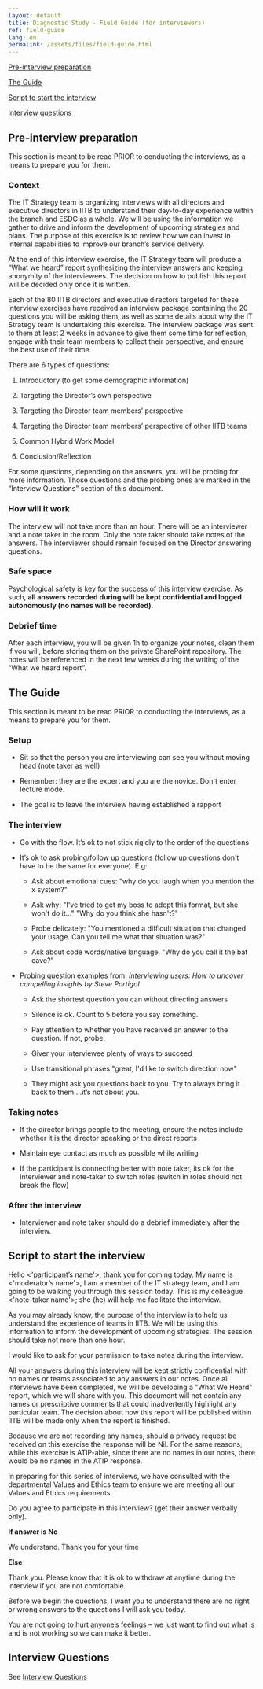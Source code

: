 ```yaml
---
layout: default
title: Diagnostic Study - Field Guide (for interviewers)
ref: field-guide
lang: en
permalink: /assets/files/field-guide.html
---
```

<!-- markdownlint-disable MD033 -->
<!-- markdownlint-disable MD036 -->

[Pre-interview preparation](#pre-interview-preparation)

[The Guide](#the-guide)

[Script to start the interview](#script-to-start-the-interview)

[Interview questions](#interview-questions)

## Pre-interview preparation

This section is meant to be read PRIOR to conducting the interviews, as a means to prepare you for them.

### Context

The IT Strategy team is organizing interviews with all directors and executive directors in IITB to understand their day-to-day experience within the branch and ESDC as a whole.
We will be using the information we gather to drive and inform the development of upcoming strategies and plans.
The purpose of this exercise is to review how we can invest in internal capabilities to improve our branch’s service delivery.

At the end of this interview exercise, the IT Strategy team will produce a “What we heard” report synthesizing the interview answers and keeping anonymity of the interviewees.
The decision on how to publish this report will be decided only once it is written.

Each of the 80 IITB directors and executive directors targeted for these interview exercises have received an interview package containing the 20 questions you will be asking them, as well as some details about why the IT Strategy team is undertaking this exercise.
The interview package was sent to them at least 2 weeks in advance to give them some time for reflection, engage with their team members to collect their perspective, and ensure the best use of their time.

There are 6 types of questions:

1. Introductory (to get some demographic information)

2. Targeting the Director’s own perspective

3. Targeting the Director team members’ perspective

4. Targeting the Director team members’ perspective of other IITB teams

5. Common Hybrid Work Model

6. Conclusion/Reflection

For some questions, depending on the answers, you will be probing for more information.
Those questions and the probing ones are marked in the “Interview Questions” section of this document.

### How will it work

The interview will not take more than an hour.
There will be an interviewer and a note taker in the room.
Only the note taker should take notes of the answers.
The interviewer should remain focused on the Director answering questions.

### Safe space

Psychological safety is key for the success of this interview exercise. As such, **all answers recorded during will be kept confidential and logged autonomously (no names will be recorded).**

### Debrief time

After each interview, you will be given 1h to organize your notes, clean them if you will, before storing them on the private SharePoint repository.
The notes will be referenced in the next few weeks during the writing of the “What we heard report”.

## The Guide

This section is meant to be read PRIOR to conducting the interviews, as a means to prepare you for them.

### Setup

- Sit so that the person you are interviewing can see you without moving head (note taker as well)

- Remember: they are the expert and you are the novice. Don't enter lecture mode.

- The goal is to leave the interview having established a rapport

### The interview

- Go with the flow. It’s ok to not stick rigidly to the order of the questions

- It’s ok to ask probing/follow up questions (follow up questions don't have to be the same for everyone). E.g:
  - Ask about emotional cues: "why do you laugh when you mention the x system?"

  - Ask why: "I've tried to get my boss to adopt this format, but she won't do it..." "Why do you think she hasn't?"

  - Probe delicately: "You mentioned a difficult situation that changed your usage. Can you tell me what that situation was?"

  - Ask about code words/native language. "Why do you call it the bat cave?"

- Probing question examples from: *Interviewing users: How to uncover compelling insights by Steve Portigal*

  - Ask the shortest question you can without directing answers

  - Silence is ok. Count to 5 before you say something.

  - Pay attention to whether you have received an answer to the question. If not, probe.

  - Giver your interviewee plenty of ways to succeed

  - Use transitional phrases "great, I'd like to switch direction now"

  - They might ask you questions back to you. Try to always bring it back to them....it’s not about you.

### Taking notes

- If the director brings people to the meeting, ensure the notes include whether it is the director speaking or the direct reports

- Maintain eye contact as much as possible while writing

- If the participant is connecting better with note taker, its ok for the interviewer and note-taker to switch roles (switch in roles should not break the flow)

### After the interview

- Interviewer and note taker should do a debrief immediately after the interview.

## Script to start the interview

Hello <'participant’s name'>, thank you for coming today. My name is <'moderator’s name'>, I am a member of the IT strategy team, and I am going to be walking you through this session today.
This is my colleague <'note-taker name'>; she (he) will help me facilitate the interview.

As you may already know, the purpose of the interview is to help us understand the experience of teams in IITB.
We will be using this information to inform the development of upcoming strategies.
The session should take not more than one hour.

I would like to ask for your permission to take notes during the interview.

All your answers during this interview will be kept strictly confidential with no names or teams associated to any answers in our notes.
Once all interviews have been completed, we will be developing a "What We Heard" report, which we will share with you.
This document will not contain any names or prescriptive comments that could inadvertently highlight any particular team.
The decision about how this report will be published within IITB will be made only when the report is finished.

Because we are not recording any names, should a privacy request be received on this exercise the response will be Nil.
For the same reasons, while this exercise is ATIP-able, since there are no names in our notes, there would be no names in the ATIP response.

In preparing for this series of interviews, we have consulted with the departmental Values and Ethics team to ensure we are meeting all our Values and Ethics requirements.

Do you agree to participate in this interview? (get their answer verbally only).

**If answer is No**

We understand.
Thank you for your time

**Else**

Thank you. Please know that it is ok to withdraw at anytime during the interview if you are not comfortable.

Before we begin the questions, I want you to understand there are no right or wrong answers to the questions I will ask you today.

You are not going to hurt anyone’s feelings – we just want to find out what is and is not working so we can make it better.

## Interview Questions

See <a href="{{ site.baseurl }}{% link assets/files/interview-questions.md %}" title="Interview Questions">Interview Questions</a>